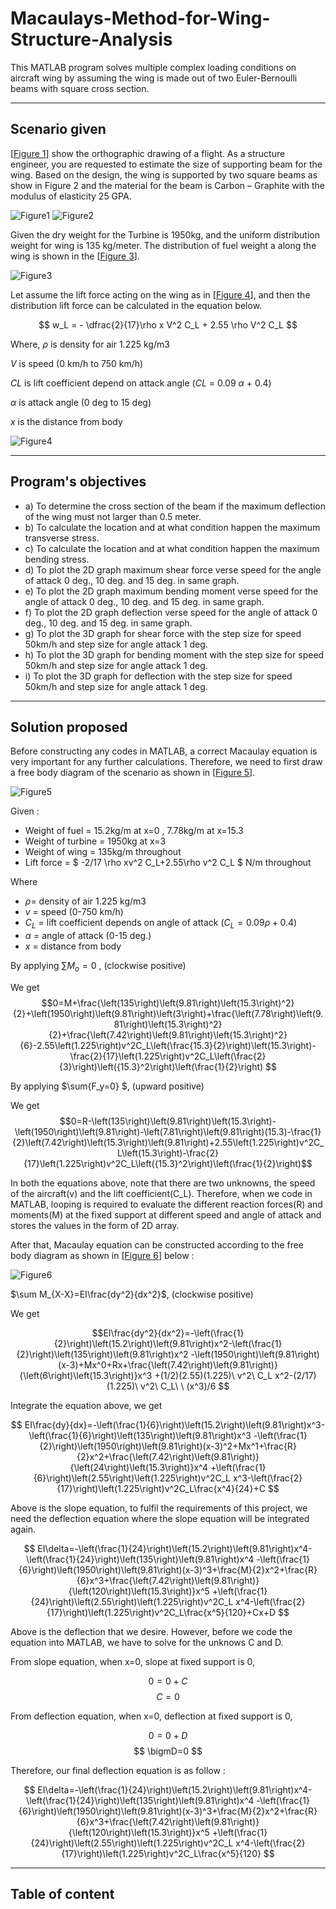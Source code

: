 # Macaulays-Method-for-Wing-Structure-Analysis

This MATLAB program solves multiple complex loading conditions on aircraft wing by assuming the wing is made out of two Euler-Bernoulli beams with square cross section.

--- 
## Scenario given
[[Figure 1](#figure1)] show the orthographic drawing of a flight. As a structure engineer, you are requested to estimate the size of supporting beam for the wing. Based on the design, the wing is supported by two square beams as show in Figure 2 and the material for the beam is Carbon – Graphite with the modulus of elasticity 25 GPA.

<a name="figure1"></a> ![Figure1](Figure1.png)
<a name="figure2"></a> ![Figure2](Figure2.png)

Given the dry weight for the Turbine is 1950kg, and the uniform distribution weight for wing is 135 kg/meter. The distribution of fuel weight a along the wing is shown in the [[Figure 3](#figure3)].

<a name="figure3"></a> ![Figure3](Figure3.png)

Let assume the lift force acting on the wing as in [[Figure 4](#figure4)], and then the distribution lift force can be calculated in the equation below.

$$ w_L = - \dfrac{2}{17}\rho x V^2 C_L + 2.55 \rho V^2 C_L  $$

Where,
$\rho$ is density for air 1.225 kg/m3

$V$ is speed (0 km/h to 750 km/h)

$CL$ is lift coefficient depend on attack angle ($CL$ = 0.09 $\alpha$ + 0.4)

$\alpha$ is attack angle (0 deg to 15 deg)

$x$ is the distance from body

<a name="figure4"></a> ![Figure4](Figure4.png)

--- 
## Program's objectives
* a)  To determine the cross section of the beam if the maximum deflection of the wing must not larger than 0.5 meter.
* b) To calculate the location and at what condition happen the maximum transverse stress.
* c) To calculate the location and at what condition happen the maximum bending stress.
* d) To plot the 2D graph maximum shear force verse speed for the angle of attack 0 deg., 10 deg. and 15 deg. in same graph.
* e) To plot the 2D graph maximum bending moment verse speed for the angle of attack 0 deg., 10 deg. and 15 deg. in same graph.
* f) To plot the 2D graph deflection verse speed for the angle of attack 0 deg., 10 deg. and 15 deg. in same graph.
* g) To plot the 3D graph for shear force with the step size for speed 50km/h and step size for angle attack 1 deg.
* h) To plot the 3D graph for bending moment with the step size for speed 50km/h and step size for angle attack 1 deg.
* i) To plot the 3D graph for deflection with the step size for speed 50km/h and step size for angle attack 1 deg.

--- 
## Solution proposed
Before constructing any codes in MATLAB, a correct Macaulay equation is very important for any further calculations. Therefore, we need to first draw a free body diagram of the scenario as shown in [[Figure 5](#figure5)].

<a name="figure5"></a> ![Figure5](Figure5.png)

Given :

- Weight of fuel = 15.2kg/m at x=0 , 7.78kg/m at x=15.3
- Weight of turbine = 1950kg at x=3
- Weight of wing = 135kg/m throughout 
- Lift force = $ -2/17 \rho xv^2 C_L+2.55\rho v^2 C_L $ N/m throughout

Where 
- $\rho$= density of air 1.225 kg/m3 
- $v$ = speed (0-750 km/h)
- $C_L$ = lift coefficient depends on angle of attack ($C_L=0.09\rho+0.4$)
- $\alpha$ = angle of attack (0-15 deg.)
- $x$ = distance from body

By applying $\sum{M_o=0}$ , (clockwise positive)

We get
$$0=M+\frac{\left(135\right)\left(9.81\right)\left(15.3\right)^2}{2}+\left(1950\right)\left(9.81\right)\left(3\right)+\frac{\left(7.78\right)\left(9.81\right)\left(15.3\right)^2}{2}+\frac{\left(7.42\right)\left(9.81\right)\left(15.3\right)^2}{6}-2.55\left(1.225\right)v^2C_L\left(\frac{15.3}{2}\right)\left(15.3\right)-\frac{2}{17}\left(1.225\right)v^2C_L\left(\frac{2}{3}\right)\left({15.3}^2\right)\left(\frac{1}{2}\right) $$

By applying $\sum{F_y=0} $, (upward positive)

We get
$$0=R-\left(135\right)\left(9.81\right)\left(15.3\right)-\left(1950\right)\left(9.81\right)-\left(7.81\right)\left(9.81\right)(15.3)-\frac{1}{2}\left(7.42\right)\left(15.3\right)\left(9.81\right)+2.55\left(1.225\right)v^2C_L\left(15.3\right)-\frac{2}{17}\left(1.225\right)v^2C_L\left({15.3}^2\right)\left(\frac{1}{2}\right)$$

In both the equations above, note that there are two unknowns, the speed of the aircraft(v) and the lift coefficient(C_L). Therefore, when we code in MATLAB, looping is required to evaluate the different reaction forces(R) and moments(M) at the fixed support at different speed and angle of attack and stores the values in the form of 2D array.

After that, Macaulay equation can be constructed according to the free body diagram as shown in [[Figure 6](#figure6)] below :

<a name="figure6"></a> ![Figure6](Figure6.png)

$\sum M_{X-X}=EI\frac{dy^2}{dx^2}$, (clockwise positive)

We get

$$EI\frac{dy^2}{dx^2}=-\left(\frac{1}{2}\right)\left(15.2\right)\left(9.81\right)x^2-\left(\frac{1}{2}\right)\left(135\right)\left(9.81\right)x^2 -\left(1950\right)\left(9.81\right)(x-3)+Mx^0+Rx+\frac{\left(7.42\right)\left(9.81\right)}{\left(6\right)\left(15.3\right)}x^3 +(1/2)(2.55)(1.225)\ v^2\ C_L x^2-(2/17)(1.225)\ v^2\ C_L\ \ (x^3)/6 $$

Integrate the equation above, we get

$$ EI\frac{dy}{dx}=-\left(\frac{1}{6}\right)\left(15.2\right)\left(9.81\right)x^3-\left(\frac{1}{6}\right)\left(135\right)\left(9.81\right)x^3 -\left(\frac{1}{2}\right)\left(1950\right)\left(9.81\right)(x-3)^2+Mx^1+\frac{R}{2}x^2+\frac{\left(7.42\right)\left(9.81\right)}{\left(24\right)\left(15.3\right)}x^4 +\left(\frac{1}{6}\right)\left(2.55\right)\left(1.225\right)v^2C_L x^3-\left(\frac{2}{17}\right)\left(1.225\right)v^2C_L\frac{x^4}{24}+C $$

Above is the slope equation, to fulfil the requirements of this project, we need the deflection equation where the slope equation will be integrated again.

$$ EI\delta=-\left(\frac{1}{24}\right)\left(15.2\right)\left(9.81\right)x^4-\left(\frac{1}{24}\right)\left(135\right)\left(9.81\right)x^4 -\left(\frac{1}{6}\right)\left(1950\right)\left(9.81\right)(x-3)^3+\frac{M}{2}x^2+\frac{R}{6}x^3+\frac{\left(7.42\right)\left(9.81\right)}{\left(120\right)\left(15.3\right)}x^5 +\left(\frac{1}{24}\right)\left(2.55\right)\left(1.225\right)v^2C_L x^4-\left(\frac{2}{17}\right)\left(1.225\right)v^2C_L\frac{x^5}{120}+Cx+D $$

Above is the deflection that we desire. However, before we code the equation into MATLAB, we have to solve for the unknows C and D.

From slope equation, when x=0, slope at fixed support is 0,

$$ 0=0+C $$
$$ C=0 $$

From deflection equation, when x=0, deflection at fixed support is 0,

$$ 0=0+D $$
$$ \bigmD=0 $$

Therefore, our final deflection equation is as follow :

$$ EI\delta=-\left(\frac{1}{24}\right)\left(15.2\right)\left(9.81\right)x^4-\left(\frac{1}{24}\right)\left(135\right)\left(9.81\right)x^4 -\left(\frac{1}{6}\right)\left(1950\right)\left(9.81\right)(x-3)^3+\frac{M}{2}x^2+\frac{R}{6}x^3+\frac{\left(7.42\right)\left(9.81\right)}{\left(120\right)\left(15.3\right)}x^5 +\left(\frac{1}{24}\right)\left(2.55\right)\left(1.225\right)v^2C_L x^4-\left(\frac{2}{17}\right)\left(1.225\right)v^2C_L\frac{x^5}{120} $$




--- 
## Table of content



